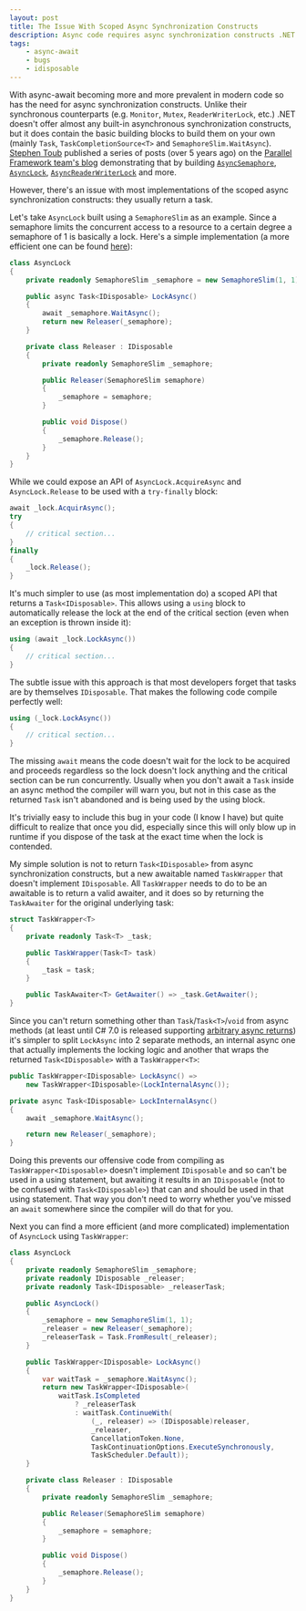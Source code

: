 ```yaml
---
layout: post
title: The Issue With Scoped Async Synchronization Constructs
description: Async code requires async synchronization constructs .NET doesn't provide. Most implementations have an issue as they usually return a task.
tags:
    - async-await
    - bugs
    - idisposable
---
```


With async-await becoming more and more prevalent in modern code so has the need for async synchronization constructs. Unlike their synchronous counterparts (e.g. `Monitor`, `Mutex`, `ReaderWriterLock`, etc.) .NET doesn't offer almost any built-in asynchronous synchronization constructs, but it does contain the basic building blocks to build them on your own (mainly `Task`, `TaskCompletionSource<T>` and `SemaphoreSlim.WaitAsync`). [Stephen Toub](https://github.com/stephentoub) published a series of posts (over 5 years ago) on the [Parallel Framework team's blog](https://blogs.msdn.microsoft.com/pfxteam/) demonstrating that by building [`AsyncSemaphore`](https://blogs.msdn.microsoft.com/pfxteam/2012/02/12/building-async-coordination-primitives-part-5-asyncsemaphore/), [`AsyncLock`](https://blogs.msdn.microsoft.com/pfxteam/2012/02/12/building-async-coordination-primitives-part-6-asynclock/), [`AsyncReaderWriterLock`](https://blogs.msdn.microsoft.com/pfxteam/2012/02/12/building-async-coordination-primitives-part-7-asyncreaderwriterlock/) and more.

However, there's an issue with most implementations of the scoped async synchronization constructs: they usually return a task.
<!--more-->

Let's take `AsyncLock` built using a `SemaphoreSlim` as an example. Since a semaphore limits the concurrent access to a resource to a certain degree a semaphore of 1 is basically a lock. Here's a simple implementation (a more efficient one can be found [here](http://stackoverflow.com/a/21011273/885318)):

```csharp
class AsyncLock
{
    private readonly SemaphoreSlim _semaphore = new SemaphoreSlim(1, 1);

    public async Task<IDisposable> LockAsync()
    {
        await _semaphore.WaitAsync();
        return new Releaser(_semaphore);
    }

    private class Releaser : IDisposable
    {
        private readonly SemaphoreSlim _semaphore;

        public Releaser(SemaphoreSlim semaphore)
        {
            _semaphore = semaphore;
        }

        public void Dispose()
        {
            _semaphore.Release();
        }
    }
}
```

While we could expose an API of `AsyncLock.AcquireAsync` and `AsyncLock.Release` to be used with a `try-finally` block:

```csharp
await _lock.AcquirAsync();
try
{
    // critical section...
}
finally
{
    _lock.Release();
}
```

It's much simpler to use (as most implementation do) a scoped API that returns a `Task<IDisposable>`. This allows using a `using` block to automatically release the lock at the end of the critical section (even when an exception is thrown inside it):

```csharp
using (await _lock.LockAsync())
{
    // critical section...
}
```

The subtle issue with this approach is that most developers forget that tasks are by themselves `IDisposable`. That makes the following code compile perfectly well:

```csharp
using (_lock.LockAsync())
{
    // critical section...
}
```

The missing `await` means the code doesn't wait for the lock to be acquired and proceeds regardless so the lock doesn't lock anything and the critical section can be run concurrently. Usually when you don't await a `Task` inside an async method the compiler will warn you, but not in this case as the returned `Task` isn't abandoned and is being used by the using block.

It's trivially easy to include this bug in your code (I know I have) but quite difficult to realize that once you did, especially since this will only blow up in runtime if you dispose of the task at the exact time when the lock is contended.

My simple solution is not to return `Task<IDisposable>` from async synchronization constructs, but a new awaitable named `TaskWrapper` that doesn't implement `IDisposable`. All `TaskWrapper` needs to do to be an awaitable is to return a valid awaiter, and it does so by returning the `TaskAwaiter` for the original underlying task:

```csharp
struct TaskWrapper<T>
{
    private readonly Task<T> _task;

    public TaskWrapper(Task<T> task)
    {
        _task = task;
    }

    public TaskAwaiter<T> GetAwaiter() => _task.GetAwaiter();
}
```

Since you can't return something other than `Task`/`Task<T>`/`void` from async methods (at least until C# 7.0 is released supporting [arbitrary async returns](/2016/07/25/arbitrary-async-returns/)) it's simpler to split `LockAsync` into 2 separate methods, an internal async one that actually implements the locking logic and another that wraps the returned `Task<IDisposable>` with a `TaskWrapper<T>`:

```csharp
public TaskWrapper<IDisposable> LockAsync() =>
    new TaskWrapper<IDisposable>(LockInternalAsync());

private async Task<IDisposable> LockInternalAsync()
{
    await _semaphore.WaitAsync();

    return new Releaser(_semaphore);
}
```

Doing this prevents our offensive code from compiling as `TaskWrapper<IDisposable>` doesn't implement `IDisposable` and so can't be used in a using statement, but awaiting it results in an `IDisposable` (not to be confused with `Task<IDisposable>`) that can and should be used in that using statement. That way you don't need to worry whether you've missed an `await` somewhere since the compiler will do that for you.

Next you can find a more efficient (and more complicated) implementation of `AsyncLock` using `TaskWrapper`:

```csharp
class AsyncLock
{
    private readonly SemaphoreSlim _semaphore;
    private readonly IDisposable _releaser;
    private readonly Task<IDisposable> _releaserTask;

    public AsyncLock()
    {
        _semaphore = new SemaphoreSlim(1, 1);
        _releaser = new Releaser(_semaphore);
        _releaserTask = Task.FromResult(_releaser);
    }

    public TaskWrapper<IDisposable> LockAsync()
    {
        var waitTask = _semaphore.WaitAsync();
        return new TaskWrapper<IDisposable>(
            waitTask.IsCompleted
                ? _releaserTask
                : waitTask.ContinueWith(
                    (_, releaser) => (IDisposable)releaser,
                    _releaser,
                    CancellationToken.None,
                    TaskContinuationOptions.ExecuteSynchronously,
                    TaskScheduler.Default));
    }

    private class Releaser : IDisposable
    {
        private readonly SemaphoreSlim _semaphore;

        public Releaser(SemaphoreSlim semaphore)
        {
            _semaphore = semaphore;
        }

        public void Dispose()
        {
            _semaphore.Release();
        }
    }
}
```